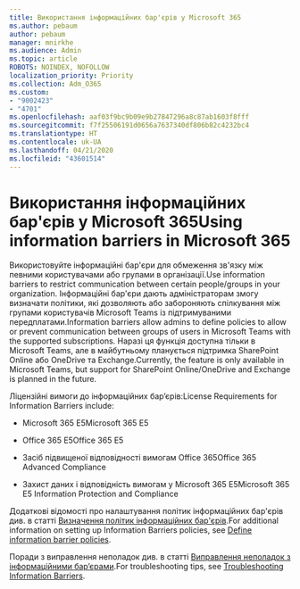```yaml
---
title: Використання інформаційних бар'єрів у Microsoft 365
ms.author: pebaum
author: pebaum
manager: mnirkhe
ms.audience: Admin
ms.topic: article
ROBOTS: NOINDEX, NOFOLLOW
localization_priority: Priority
ms.collection: Adm_O365
ms.custom:
- "9002423"
- "4701"
ms.openlocfilehash: aaf03f9bc9b09e9b27847296a8c87ab1603f8fff
ms.sourcegitcommit: f7f25506191d0656a7637340df806b82c4232bc4
ms.translationtype: HT
ms.contentlocale: uk-UA
ms.lasthandoff: 04/21/2020
ms.locfileid: "43601514"
---
```

# <a name="using-information-barriers-in-microsoft-365"></a><span data-ttu-id="5c562-102">Використання інформаційних бар'єрів у Microsoft 365</span><span class="sxs-lookup"><span data-stu-id="5c562-102">Using information barriers in Microsoft 365</span></span>

<span data-ttu-id="5c562-103">Використовуйте інформаційні бар'єри для обмеження зв'язку між певними користувачами або групами в організації.</span><span class="sxs-lookup"><span data-stu-id="5c562-103">Use information barriers to restrict communication between certain people/groups in your organization.</span></span> <span data-ttu-id="5c562-104">Інформаційні бар'єри дають адміністраторам змогу визначати політики, які дозволяють або забороняють спілкування між групами користувачів Microsoft Teams із підтримуваними передплатами.</span><span class="sxs-lookup"><span data-stu-id="5c562-104">Information barriers allow admins to define policies to allow or prevent communication between groups of users in Microsoft Teams with the supported subscriptions.</span></span>  <span data-ttu-id="5c562-105">Наразі ця функція доступна тільки в Microsoft Teams, але в майбутньому планується підтримка SharePoint Online або OneDrive та Exchange.</span><span class="sxs-lookup"><span data-stu-id="5c562-105">Currently, the feature is only available in Microsoft Teams, but support for SharePoint Online/OneDrive and Exchange is planned in the future.</span></span>

<span data-ttu-id="5c562-106">Ліцензійні вимоги до інформаційних бар’єрів:</span><span class="sxs-lookup"><span data-stu-id="5c562-106">License Requirements for Information Barriers include:</span></span>

- <span data-ttu-id="5c562-107">Microsoft 365 E5</span><span class="sxs-lookup"><span data-stu-id="5c562-107">Microsoft 365 E5</span></span>

- <span data-ttu-id="5c562-108">Office 365 E5</span><span class="sxs-lookup"><span data-stu-id="5c562-108">Office 365 E5</span></span>

- <span data-ttu-id="5c562-109">Засіб підвищеної відповідності вимогам Office 365</span><span class="sxs-lookup"><span data-stu-id="5c562-109">Office 365 Advanced Compliance</span></span>

- <span data-ttu-id="5c562-110">Захист даних і відповідність вимогам у Microsoft 365 E5</span><span class="sxs-lookup"><span data-stu-id="5c562-110">Microsoft 365 E5 Information Protection and Compliance</span></span>

<span data-ttu-id="5c562-111">Додаткові відомості про налаштування політик інформаційних бар'єрів див. в статті [Визначення політик інформаційних бар'єрів](https://docs.microsoft.com/microsoft-365/compliance/information-barriers-policies).</span><span class="sxs-lookup"><span data-stu-id="5c562-111">For additional information on setting up Information Barriers policies, see [Define information barrier policies](https://docs.microsoft.com/microsoft-365/compliance/information-barriers-policies).</span></span>

<span data-ttu-id="5c562-112">Поради з виправлення неполадок див. в статті [Виправлення неполадок з інформаційними бар’єрами](https://docs.microsoft.com/microsoft-365/compliance/information-barriers-troubleshooting).</span><span class="sxs-lookup"><span data-stu-id="5c562-112">For troubleshooting tips, see [Troubleshooting Information Barriers](https://docs.microsoft.com/microsoft-365/compliance/information-barriers-troubleshooting).</span></span>
